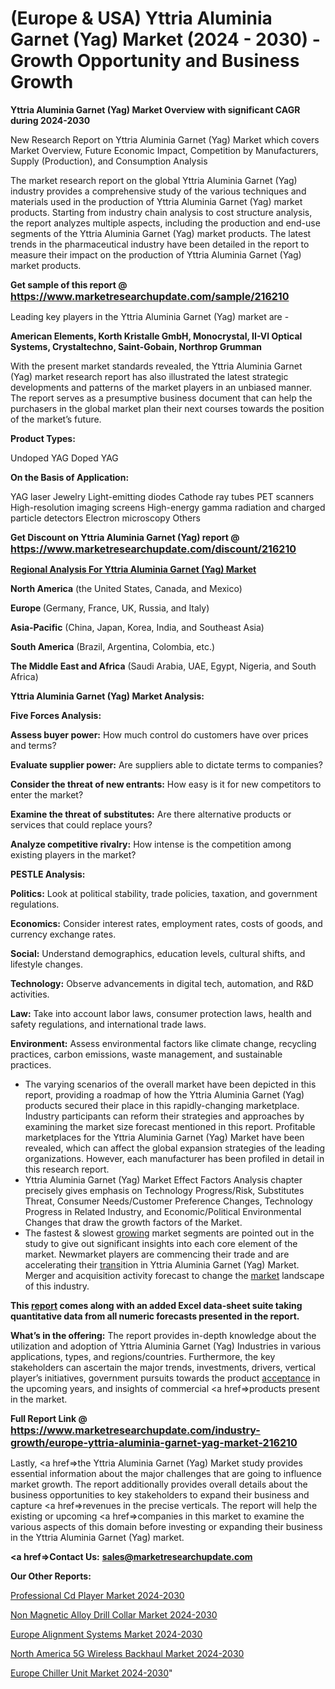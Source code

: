 # (Europe & USA) Yttria Aluminia Garnet (Yag) Market (2024 - 2030) - Growth Opportunity and Business Growth

<strong>Yttria Aluminia Garnet (Yag) Market Overview with significant CAGR during 2024-2030</strong>

New Research Report on Yttria Aluminia Garnet (Yag) Market which covers Market Overview, Future Economic Impact, Competition by Manufacturers, Supply (Production), and Consumption Analysis

The market research report on the global Yttria Aluminia Garnet (Yag) industry provides a comprehensive study of the various techniques and materials used in the production of Yttria Aluminia Garnet (Yag) market products. Starting from industry chain analysis to cost structure analysis, the report analyzes multiple aspects, including the production and end-use segments of the Yttria Aluminia Garnet (Yag) market products. The latest trends in the pharmaceutical industry have been detailed in the report to measure their impact on the production of Yttria Aluminia Garnet (Yag) market products.

<strong>Get sample of this report @ <a href=https://www.marketresearchupdate.com/sample/216210><font size=3 color=#0000ff>https://www.marketresearchupdate.com/sample/216210</font></a></strong>

Leading key players in the Yttria Aluminia Garnet (Yag) market are -

<strong>American Elements, Korth Kristalle GmbH, Monocrystal, II-VI Optical Systems, Crystaltechno, Saint-Gobain, Northrop Grumman</strong>

With the present market standards revealed, the Yttria Aluminia Garnet (Yag) market research report has also illustrated the latest strategic developments and patterns of the market players in an unbiased manner. The report serves as a presumptive business document that can help the purchasers in the global market plan their next courses towards the position of the market’s future.

<strong>Product Types:</strong>

Undoped YAG
Doped YAG

<strong>On the Basis of Application:</strong>

YAG laser
Jewelry
Light-emitting diodes
Cathode ray tubes
PET scanners
High-resolution imaging screens
High-energy gamma radiation and charged particle detectors
Electron microscopy
Others

<strong>Get Discount on Yttria Aluminia Garnet (Yag) report @ <a href=https://www.marketresearchupdate.com/discount/216210><font size=3 color=#0000ff>https://www.marketresearchupdate.com/discount/216210</font></a></strong>

<strong><u><b>Regional Analysis For Yttria Aluminia Garnet (Yag) Market</b></u></strong>

<strong><b>North America</b></strong> (the United States, Canada, and Mexico)

<strong><b>Europe </b></strong>(Germany, France, UK, Russia, and Italy)

<strong><b>Asia-Pacific</b></strong> (China, Japan, Korea, India, and Southeast Asia)

<strong><b>South America</b></strong> (Brazil, Argentina, Colombia, etc.)

<strong><b>The Middle East and Africa</b></strong> (Saudi Arabia, UAE, Egypt, Nigeria, and South Africa)

<strong>Yttria Aluminia Garnet (Yag) Market Analysis:</strong>

<strong>Five Forces Analysis:</strong>

<strong>Assess buyer power:</strong> How much control do customers have over prices and terms?

<strong>Evaluate supplier power:</strong> Are suppliers able to dictate terms to companies?

<strong>Consider the threat of new entrants:</strong> How easy is it for new competitors to enter the market?

<strong>Examine the threat of substitutes:</strong> Are there alternative products or services that could replace yours?

<strong>Analyze competitive rivalry:</strong> How intense is the competition among existing players in the market?

<strong>PESTLE Analysis:</strong>

<strong>Politics:</strong> Look at political stability, trade policies, taxation, and government regulations.

<strong>Economics:</strong> Consider interest rates, employment rates, costs of goods, and currency exchange rates.

<strong>Social:</strong> Understand demographics, education levels, cultural shifts, and lifestyle changes.

<strong>Technology:</strong> Observe advancements in digital tech, automation, and R&D activities.

<strong>Law:</strong> Take into account labor laws, consumer protection laws, health and safety regulations, and international trade laws.

<strong>Environment:</strong> Assess environmental factors like climate change, recycling practices, carbon emissions, waste management, and sustainable practices.

<ul>
  <li>The varying scenarios of the overall market have been depicted in this report, providing a roadmap of how the Yttria Aluminia Garnet (Yag) products secured their place in this rapidly-changing marketplace. Industry participants can reform their strategies and approaches by examining the market size forecast mentioned in this report. Profitable marketplaces for the Yttria Aluminia Garnet (Yag) Market have been revealed, which can affect the global expansion strategies of the leading organizations. However, each manufacturer has been profiled in detail in this research report.</li>
  <li>Yttria Aluminia Garnet (Yag) Market Effect Factors Analysis chapter precisely gives emphasis on Technology Progress/Risk, Substitutes Threat, Consumer Needs/Customer Preference Changes, Technology Progress in Related Industry, and Economic/Political Environmental Changes that draw the growth factors of the Market.</li>
  <li>The fastest &amp; slowest <a href=ASDF991299>growing</a> market segments are pointed out in the study to give out significant insights into each core element of the market. Newmarket players are commencing their trade and are accelerating their <a href=>trans</a>ition in Yttria Aluminia Garnet (Yag) Market. Merger and acquisition activity forecast to change the <a href=>market</a> landscape of this industry.</li>
</ul>
<strong>This <a href=>report</a> comes along with an added Excel data-sheet suite taking quantitative data from all numeric forecasts presented in the report.</strong>

<strong>What’s in the offering:</strong> The report provides in-depth knowledge about the utilization and adoption of Yttria Aluminia Garnet (Yag) Industries in various applications, types, and regions/countries. Furthermore, the key stakeholders can ascertain the major trends, investments, drivers, vertical player’s initiatives, government pursuits towards the product <a href=ASDF881288>acceptance</a> in the upcoming years, and insights of commercial <a href=>products</a> present in the market.

<strong>Full Report Link @ <a href=https://www.marketresearchupdate.com/industry-growth/europe-yttria-aluminia-garnet-yag-market-216210><font size=3 color=#0000ff>https://www.marketresearchupdate.com/industry-growth/europe-yttria-aluminia-garnet-yag-market-216210</font></a></strong>

Lastly, <a href=>the</a> Yttria Aluminia Garnet (Yag) Market study provides essential information about the major challenges that are going to influence market growth. The report additionally provides overall details about the business opportunities to key stakeholders to expand their business and capture <a href=>revenues</a> in the precise verticals. The report will help the existing or upcoming <a href=>companies</a> in this market to examine the various aspects of this domain before investing or expanding their business in the Yttria Aluminia Garnet (Yag) market.

<strong><a href=><strong>Contact Us:</strong></a></strong>
<strong>sales@marketresearchupdate.com</strong>

<strong>Our Other Reports:</strong>

<a href=https://www.linkedin.com/pulse/professional-cd-player-market-2023-size-growth>Professional Cd Player Market 2024-2030</a>

<a href=https://www.linkedin.com/pulse/non-magnetic-alloy-drill-collar-market-2023>Non Magnetic Alloy Drill Collar Market 2024-2030</a>

<a href=https://www.linkedin.com/pulse/europe-alignment-systems-market-2023-usd->Europe Alignment Systems Market 2024-2030</a>

<a href=https://www.linkedin.com/pulse/north-america-5g-wireless-backhaul-market-2023-ucn0f/>North America 5G Wireless Backhaul Market 2024-2030</a>

<a href=https://www.linkedin.com/pulse/europe-chiller-unit-market-research-report-2023-c6naf/>Europe Chiller Unit Market 2024-2030</a>"
